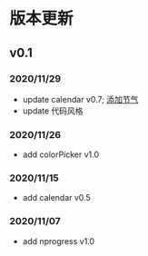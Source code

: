# 版本更新 

## v0.1

### 2020/11/29
- update calendar v0.7; [添加节气](./calendar/components/calendar/config.js)
- update 代码风格

### 2020/11/26
- add colorPicker v1.0

### 2020/11/15
- add calendar v0.5

### 2020/11/07
- add nprogress v1.0
